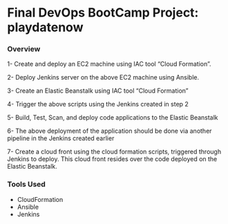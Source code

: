 # Final DevOps BootCamp Project: playdatenow

### Overview
1- Create and deploy an EC2 machine using  IAC tool “Cloud Formation”.

2- Deploy Jenkins server on the above EC2 machine using Ansible.

3- Create an Elastic Beanstalk using IAC tool “Cloud Formation”

4- Trigger the above scripts using the Jenkins created in step 2

5- Build, Test, Scan, and deploy code applications to the Elastic Beanstalk 

6- The above deployment of the application should be done via another pipeline in the Jenkins created earlier

7- Create a cloud front using the cloud formation scripts, triggered through Jenkins to deploy. This cloud front resides over the code deployed on the Elastic Beanstalk.

### Tools Used 
- CloudFormation
- Ansible
- Jenkins

